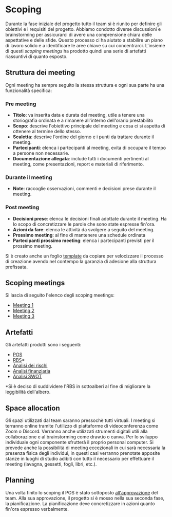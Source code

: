 # Scoping

Durante la fase iniziale del progetto tutto il team si è riunito per definire gli obiettivi e i requisiti del progetto. Abbiamo condotto diverse discussioni e brainstorming per assicurarci di avere una comprensione chiara delle aspettative e delle sfide. Questo processo ci ha aiutato a stabilire un piano di lavoro solido e a identificare le aree chiave su cui concentrarci. L'insieme di questi *scoping meetings* ha prodotto quindi una serie di artefatti riassuntivi di quanto esposto.

## Struttura dei meeting

Ogni meeting ha sempre seguito la stessa struttura e ogni sua parte ha una funzionalità specifica:

### Pre meeting

- **Titolo**: va inserita data e durata del meeting, utile a tenere una storiografia ordinata e a rimanere all'interno dell'orario prestabilito
- **Scopo**: descrive l'obiettivo principale del meeting e cosa ci si aspetta di ottenere al termine dello stesso.
- **Scaletta**: descrive l'ordine del giorno e i punti da trattare durante il meeting.
- **Partecipanti**: elenca i partecipanti al meeting, evita di occupare il tempo a persone non necessarie.
- **Documentazione allegata**: include tutti i documenti pertinenti al meeting, come presentazioni, report e materiali di riferimento.

### Durante il meeting

- **Note**: raccoglie osservazioni, commenti e decisioni prese durante il meeting.

### Post meeting

- **Decisioni prese**: elenca le decisioni finali adottate durante il meeting. Ha lo scopo di concretizzare le parole che sono state espresse fin'ora.
- **Azioni da fare**: elenca le attività da svolgere a seguito del meeting.
- **Prossimo meeting**: al fine di mantenere una schedule ordinata
- **Partecipanti prossimo meeting**: elenca i partecipanti previsti per il prossimo meeting.

Si è creato anche un foglio [template](./Allegati/Meeting%20template.md) da copiare per velocizzare il processo di creazione avendo nel contempo la garanzia di adesione alla struttura prefissata.

## Scoping meetings

Si lascia di seguito l'elenco degli scoping meetings:

- [Meeting 1](./Allegati/Meetings/Meeting%201%20-%2026-06-25.md)
- [Meeting 2](./Allegati/Meetings/Meeting%202%20-%2027-06-25.md)
- [Meeting 3](./Allegati/Meetings/Meeting%203%20-%2003-07-25.md)

## Artefatti

Gli artefatti prodotti sono i seguenti:

- [POS](./Allegati/Scoping/1%20-%20POS.md)
- [RBS](./Allegati/Scoping/RBSs/1%20-%20Main.md)\*
- [Analisi dei rischi](./Allegati/Scoping/2%20-%20Analisi%20dei%20rischi.md)
- [Analisi finanziaria](./Allegati/Scoping/3%20-%20Analisi%20Finanziaria.md)
- [Analisi SWOT](./Allegati/Scoping/4%20-%20Analisi%20SWOT.md)

\*Si è deciso di suddividere l'RBS in sottoalberi al fine di migliorare la leggibilità dell'albero.

## Space allocation

Gli spazi utilizzati dal team saranno pressochè tutti virtuali. I meeting si terranno online tramite l'utilizzo di piattaforme di videoconferenza come Zoom o Discord. Verranno anche utilizzati strumenti digitali utili alla collaborazione e al brainstorming come draw.io o canva. Per lo sviluppo individuale ogni componente sfrutterà il proprio personal computer. Si prevede anche la possibilità di meeting eccezionali in cui sarà necessaria la presenza fisica degli individui, in questi casi verranno prenotate apposite stanze in luoghi di studio adibiti con tutto il necessario per effettuare il meeting (lavagna, gessetti, fogli, libri, etc.). 

## Planning

Una volta finito lo scoping il POS è stato sottoposto [all'approvazione](./Allegati/Meetings/Meeting%204%20-%2017-07-25.md) del team. Alla sua approvazione, il progetto si è mosso nella sua seconda fase, la pianificazione. La pianificazione deve concretizzare in azioni quanto fin'ora espresso verbalmente.